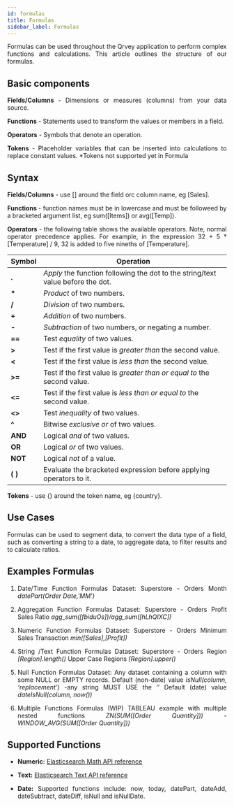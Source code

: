 ```yaml
---
id: formulas
title: Formulas
sidebar_label: Formulas
---
```


<div style="text-align: justify">

Formulas can be used throughout the Qrvey application to perform complex functions and calculations. This article outlines the structure of our formulas. 

## Basic components
**Fields/Columns** - Dimensions or measures (columns) from your data source.

**Functions** - Statements used to transform the values or members in a field.

**Operators** - Symbols that denote an operation.

**Tokens** - Placeholder variables that can be inserted into calculations to replace constant values.  *Tokens not supported yet in Formula

## Syntax
**Fields/Columns** - use [] around the field orc column name, eg [Sales].

**Functions** - function names must be in lowercase and must be followeed by a bracketed argument list, eg sum([Items]) or avg([Temp]).

**Operators** - the following table shows the available operators. Note, normal operator precedence applies. For example, in the expression 32 + 5 * [Temperature] / 9, 32 is added to five nineths of [Temperature].

| Symbol | Operation |
|---|---|
|**.**|_Apply_ the function following the dot to the string/text value before the dot.|
|**\***|_Product_ of two numbers.|
|**/**|_Division_ of two numbers.|
|**+**|_Addition_ of two numbers.|
|**-**|_Subtraction_ of two numbers, or negating a number.|
|**==**|Test _equality_ of two values.|
|**>**|Test if the first value is _greater than_ the second value.|
|**<**|Test if the first value is _less than_ the second value.|
|**>=**|Test if the first value is _greater than or equal to_ the second value.|
|**<=**|Test if the first value is _less than or equal to_ the second value.|
|**<>**|Test _inequality_ of two values.|
|**^**|Bitwise _exclusive or_ of two values.|
|**AND**|Logical _and_ of two values.|
|**OR**|Logical _or_ of two values.|
|**NOT**|Logical _not_ of a value.|
|**( )**|Evaluate the bracketed expression before applying operators to it.|

**Tokens** - use {} around the token name, eg {country}.

## Use Cases
Formulas can be used to segment data, to convert the data type of a field, such as converting a string to a date, to aggregate data, to filter results and to calculate ratios.

## Examples Formulas
1. Date/Time Function Formulas
Dataset: Superstore - Orders
Month  _datePart(Order Date,'MM')_

2. Aggregation Function Formulas
Dataset: Superstore - Orders
Profit Sales Ratio _agg_sum([fbiduOs])/agg_sum([hLhQIXC])_

3. Numeric Function Formulas
Dataset: Superstore - Orders
Minimum Sales Transaction _min([Sales],[Profit])_

4. String /Text Function Formulas
Dataset: Superstore - Orders
Region _[Region].length()_
Upper Case Regions _[Region].upper()_

5. Null Function Formulas
Dataset: Any dataset containing a column with some NULL or EMPTY records.
Default (non-date) value _isNull(column, ‘replacement’)_ -any string MUST USE the ‘’ 
Default (date) value _dateIsNull(column, now())_

6. Multiple Functions Formulas (WIP)
TABLEAU example with multiple nested functions _ZN(SUM([Order Quantity])) - WINDOW_AVG(SUM([Order Quantity]))_  

## Supported Functions
* **Numeric:** [Elasticsearch Math API reference](https://www.elastic.co/guide/en/elasticsearch/painless/7.0/painless-api-reference.html#painless-api-reference-Math)

* **Text:** [Elasticsearch Text API reference](https://www.elastic.co/guide/en/elasticsearch/painless/7.0/painless-api-reference.html#painless-api-reference-String)

* **Date:** Supported functions include: now, today, datePart, dateAdd, dateSubtract, dateDiff, isNull and isNullDate.

